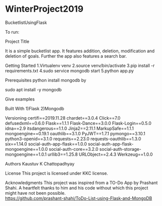 # WinterProject2019
BucketlistUsingFlask


To run:



Project Title

It is a simple bucketlist app. It features addition, deletion, modification and deletion of goals. Further the app also features a search bar.

Getting Started
1.Virtualenv venv
2.source venv/bin/activate
3.pip install -r requirements.txt
4.sudo service mongodb start
5.python app.py

Prerequisites
python 
install mongodb by 

sudo apt install -y mongodb

Give examples


Built With
1)Flask
2)Mongodb


Versioning
certifi==2019.11.28
chardet==3.0.4
Click==7.0
defusedxml==0.6.0
Flask==1.1.1
Flask-Dance==3.0.0
Flask-Login==0.5.0
idna==2.9
itsdangerous==1.1.0
Jinja2==2.11.1
MarkupSafe==1.1.1
mongoengine==0.19.1
oauthlib==3.1.0
PyJWT==1.7.1
pymongo==3.10.1
python3-openid==3.1.0
requests==2.23.0
requests-oauthlib==1.3.0
six==1.14.0
social-auth-app-flask==1.0.0
social-auth-app-flask-mongoengine==1.0.0
social-auth-core==3.2.0
social-auth-storage-mongoengine==1.0.1
urllib3==1.25.8
URLObject==2.4.3
Werkzeug==1.0.0

Authors
Kaustuv K Chattopadhyay

License
This project is licensed under KKC license. 

Acknowledgments
This project was inspired from a TO-Do App by Prashant Shahi. A heartfelt thanks to him and his code without which this project might have not been possible.  
https://github.com/prashant-shahi/ToDo-List-using-Flask-and-MongoDB

